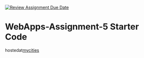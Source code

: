 [![Review Assignment Due Date](https://classroom.github.com/assets/deadline-readme-button-24ddc0f5d75046c5622901739e7c5dd533143b0c8e959d652212380cedb1ea36.svg)](https://classroom.github.com/a/7kKA03Up)
# WebApps-Assignment-5 Starter Code
hostedat[mycities](https://44-563-webapps-f23.github.io/44563-webapps-f23-assignment5-sri-123lakshmi/cities.html)
